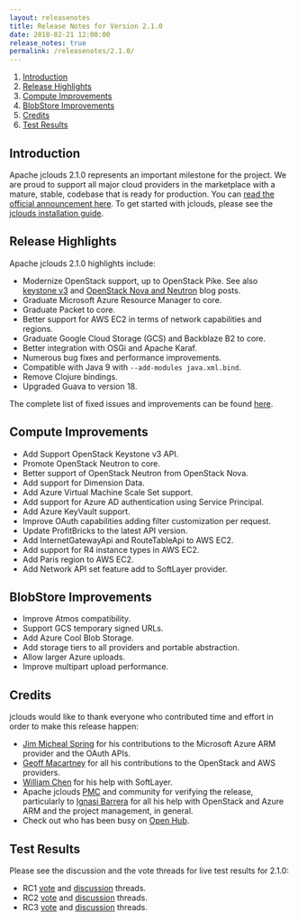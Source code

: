 ```yaml
---
layout: releasenotes
title: Release Notes for Version 2.1.0
date: 2018-02-21 12:00:00
release_notes: true
permalink: /releasenotes/2.1.0/
---
```


1. [Introduction](#intro)
1. [Release Highlights](#highlights)
1. [Compute Improvements](#computeimprovements)
1. [BlobStore Improvements](#blobstoreimprovements)
1. [Credits](#credits)
1. [Test Results](#test)

## <a id="intro"></a>Introduction

Apache jclouds 2.1.0 represents an important milestone for the project. We are proud to support all major cloud providers in the marketplace with a mature, stable, codebase that is ready for production. You can [read the official announcement here](https://s.apache.org/jclouds210). To get started with jclouds, please see the [jclouds installation guide](/start/install/).

## <a id="highlights"></a>Release Highlights

Apache jclouds 2.1.0 highlights include:

* Modernize OpenStack support, up to OpenStack Pike. See also [keystone v3](/blog/2018/01/16/keystone-v3/) and [OpenStack Nova and Neutron](/blog/2018/02/06/nova-neutron/) blog posts.
* Graduate Microsoft Azure Resource Manager to core.
* Graduate Packet to core.
* Better support for AWS EC2 in terms of network capabilities and regions.
* Graduate Google Cloud Storage (GCS) and Backblaze B2 to core.
* Better integration with OSGi and Apache Karaf.
* Numerous bug fixes and performance improvements.
* Compatible with Java 9 with `--add-modules java.xml.bind`.
* Remove Clojure bindings.
* Upgraded Guava to version 18.

The complete list of fixed issues and improvements can be found [here](https://issues.apache.org/jira/secure/ReleaseNote.jspa?projectId=12314430&version=12334714).

## <a id="computeimprovements"></a>Compute Improvements

* Add Support OpenStack Keystone v3 API.
* Promote OpenStack Neutron to core.
* Better support of OpenStack Neutron from OpenStack Nova.
* Add support for Dimension Data.
* Add Azure Virtual Machine Scale Set support.
* Add support for Azure AD authentication using Service Principal.
* Add Azure KeyVault support.
* Improve OAuth capabilities adding filter customization per request.
* Update ProfitBricks to the latest API version.
* Add InternetGatewayApi and RouteTableApi to AWS EC2.
* Add support for R4 instance types in AWS EC2.
* Add Paris region to AWS EC2.
* Add Network API set feature add to SoftLayer provider.

## <a id="blobstoreimprovements"></a>BlobStore Improvements

* Improve Atmos compatibility.
* Support GCS temporary signed URLs.
* Add Azure Cool Blob Storage.
* Add storage tiers to all providers and portable abstraction.
* Allow larger Azure uploads.
* Improve multipart upload performance.

## <a id="credits"></a>Credits

jclouds would like to thank everyone who contributed time and effort in order to make this release happen:

* [Jim Micheal Spring](https://twitter.com/jmspring) for his contributions to the Microsoft Azure ARM provider and the OAuth APIs.
* [Geoff Macartney](https://github.com/geomacy) for all his contributions to the OpenStack and AWS providers.
* [William Chen](https://github.com/swaqos) for his help with SoftLayer.
* Apache jclouds [PMC](http://people.apache.org/committers-by-project.html#jclouds-pmc) and community for verifying the release, particularly to [Ignasi Barrera](https://github.com/nacx) for all his help with OpenStack and Azure ARM and the project management, in general.
* Check out who has been busy on [Open Hub](https://www.openhub.net/p/jclouds/contributors?query=&sort=latest_commit).

## <a id="test"></a>Test Results

Please see the discussion and the vote threads for live test results for 2.1.0:

* RC1 [vote](https://lists.apache.org/thread.html/204722e3f0fefc55e62f235a566c608733d16c0ecf442284f1d9e989@%3Cdev.jclouds.apache.org%3E) and [discussion](https://lists.apache.org/thread.html/1459e69810ef9635aa13fdcc37a90794cd2b432374538e708b6be31c@%3Cdev.jclouds.apache.org%3E) threads.
* RC2 [vote](https://lists.apache.org/thread.html/2d2907fb83571f5890967a8c4c2801bc1bbb1ebc334fd9391f3ef752@%3Cdev.jclouds.apache.org%3E) and [discussion](https://lists.apache.org/thread.html/6ef19fe67bff98dc7afe1aad914a40e9373a664a88f41fb187f531df@%3Cdev.jclouds.apache.org%3E) threads.
* RC3 [vote](https://lists.apache.org/thread.html/3a2f9abe689bb731c52b54c9c394a1153a7576421dff62d57455dcbf@%3Cdev.jclouds.apache.org%3E) and [discussion](https://lists.apache.org/thread.html/a2bc439cb81a5d98a858a40526b23921eefb77528d4eaf5d33f996ab@%3Cdev.jclouds.apache.org%3E) threads.

